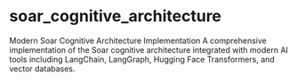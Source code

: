 # soar_cognitive_architecture
Modern Soar Cognitive Architecture Implementation  A comprehensive implementation of the Soar cognitive architecture integrated with modern AI tools including LangChain, LangGraph, Hugging Face Transformers, and vector databases.
